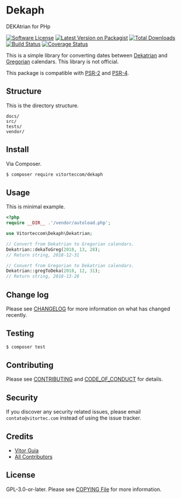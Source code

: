 # Dekaph
DEKAtrian for PHp

[![Software License](https://img.shields.io/github/license/vitorteccom/dekaph.svg)](COPYING)
[![Latest Version on Packagist](https://img.shields.io/packagist/v/vitorteccom/dekaph.svg)](https://packagist.org/packages/vitorteccom/dekaph)
[![Total Downloads](https://img.shields.io/packagist/dt/vitorteccom/dekaph.svg)](https://packagist.org/packages/vitorteccom/dekaph)
[![Build Status](https://travis-ci.com/vitorteccom/dekaph.svg?branch=master)](https://travis-ci.com/vitorteccom/dekaph)
[![Coverage Status](https://coveralls.io/repos/github/vitorteccom/dekaph/badge.svg?branch=master)](https://coveralls.io/github/vitorteccom/dekaph?branch=master)

This is a simple library for converting dates between [Dekatrian](https://www.facebook.com/dekatrian/) and [Gregorian](https://en.wikipedia.org/wiki/Adoption_of_the_Gregorian_calendar) calendars. This library is not official.

This package is compatible with [PSR-2](https://github.com/php-fig/fig-standards/blob/master/accepted/PSR-2-coding-style-guide.md) and [PSR-4](https://github.com/php-fig/fig-standards/blob/master/accepted/PSR-4-autoloader.md).

## Structure

This is the directory structure.

```
docs/
src/
tests/
vendor/
```

## Install

Via Composer.

```bash
$ composer require vitorteccom/dekaph
```

## Usage

This is minimal example.

```php
<?php
require __DIR__ .'/vendor/autoload.php';

use Vitorteccom\Dekaph\Dekatrian;

// Convert from Dekatrian to Gregorian calendars.
Dekatrian::dekaToGreg(2018, 13, 28);
// Return string, 2018-12-31

// Convert from Gregorian to Dekatrian calendars.
Dekatrian::gregToDeka(2018, 12, 31);
// Return string, 2018-13-28
```

## Change log

Please see [CHANGELOG](CHANGELOG.md) for more information on what has changed recently.

## Testing

``` bash
$ composer test
```

## Contributing

Please see [CONTRIBUTING](CONTRIBUTING.md) and [CODE_OF_CONDUCT](CODE_OF_CONDUCT.md) for details.

## Security

If you discover any security related issues, please email ``contato@vitortec.com`` instead of using the issue tracker.

## Credits

- [Vitor Guia](https://github.com/vitoranguia)
- [All Contributors](../../contributors)

## License

GPL-3.0-or-later. Please see [COPYING File](COPYING) for more information.
